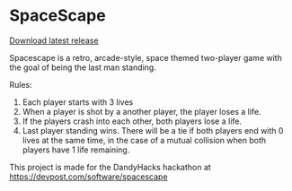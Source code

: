 # SpaceScape

[Download latest release](https://github.com/0spotter0/spacegame/releases/latest)

Spacescape is a retro, arcade-style, space themed two-player game with the goal of being the last man standing.

Rules:
1. Each player starts with 3 lives
2. When a player is shot by a another player, the player loses a life.
3. If the players crash into each other, both players lose a life.
4. Last player standing wins. There will be a tie if both players end with 0 lives at the same time, in the case of a mutual collision when both players have 1 life remaining.

This project is made for the DandyHacks hackathon at https://devpost.com/software/spacescape
